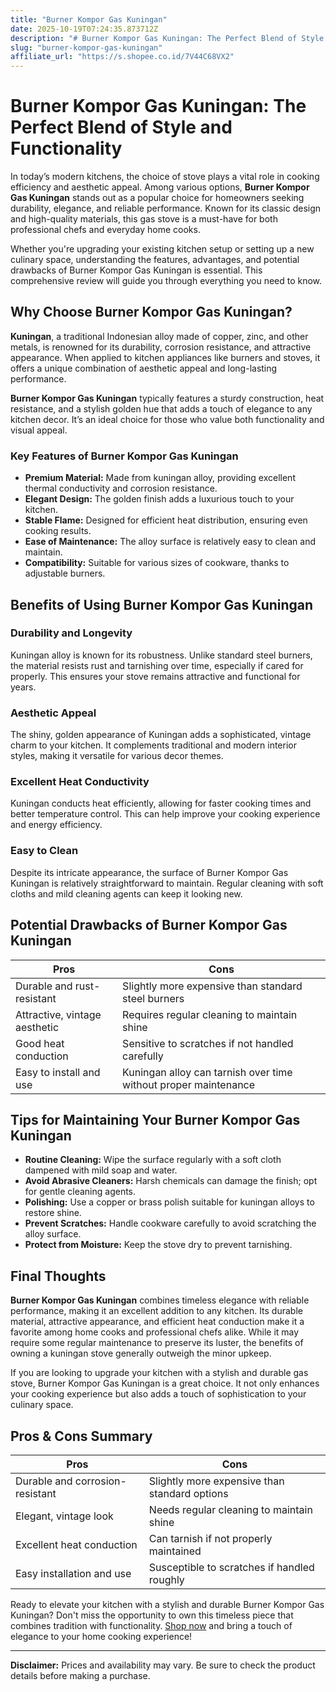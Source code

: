 ```yaml
---
title: "Burner Kompor Gas Kuningan"
date: 2025-10-19T07:24:35.873712Z
description: "# Burner Kompor Gas Kuningan: The Perfect Blend of Style and Functionality..."
slug: "burner-kompor-gas-kuningan"
affiliate_url: "https://s.shopee.co.id/7V44C68VX2"
---
```

# Burner Kompor Gas Kuningan: The Perfect Blend of Style and Functionality

In today’s modern kitchens, the choice of stove plays a vital role in cooking efficiency and aesthetic appeal. Among various options, **Burner Kompor Gas Kuningan** stands out as a popular choice for homeowners seeking durability, elegance, and reliable performance. Known for its classic design and high-quality materials, this gas stove is a must-have for both professional chefs and everyday home cooks.

Whether you're upgrading your existing kitchen setup or setting up a new culinary space, understanding the features, advantages, and potential drawbacks of Burner Kompor Gas Kuningan is essential. This comprehensive review will guide you through everything you need to know.

## Why Choose Burner Kompor Gas Kuningan?

**Kuningan**, a traditional Indonesian alloy made of copper, zinc, and other metals, is renowned for its durability, corrosion resistance, and attractive appearance. When applied to kitchen appliances like burners and stoves, it offers a unique combination of aesthetic appeal and long-lasting performance.

**Burner Kompor Gas Kuningan** typically features a sturdy construction, heat resistance, and a stylish golden hue that adds a touch of elegance to any kitchen decor. It’s an ideal choice for those who value both functionality and visual appeal.

### Key Features of Burner Kompor Gas Kuningan

- **Premium Material:** Made from kuningan alloy, providing excellent thermal conductivity and corrosion resistance.
- **Elegant Design:** The golden finish adds a luxurious touch to your kitchen.
- **Stable Flame:** Designed for efficient heat distribution, ensuring even cooking results.
- **Ease of Maintenance:** The alloy surface is relatively easy to clean and maintain.
- **Compatibility:** Suitable for various sizes of cookware, thanks to adjustable burners.

## Benefits of Using Burner Kompor Gas Kuningan

### Durability and Longevity

Kuningan alloy is known for its robustness. Unlike standard steel burners, the material resists rust and tarnishing over time, especially if cared for properly. This ensures your stove remains attractive and functional for years.

### Aesthetic Appeal

The shiny, golden appearance of Kuningan adds a sophisticated, vintage charm to your kitchen. It complements traditional and modern interior styles, making it versatile for various decor themes.

### Excellent Heat Conductivity

Kuningan conducts heat efficiently, allowing for faster cooking times and better temperature control. This can help improve your cooking experience and energy efficiency.

### Easy to Clean

Despite its intricate appearance, the surface of Burner Kompor Gas Kuningan is relatively straightforward to maintain. Regular cleaning with soft cloths and mild cleaning agents can keep it looking new.

## Potential Drawbacks of Burner Kompor Gas Kuningan

| Pros | Cons |
|--------|---------|
| Durable and rust-resistant | Slightly more expensive than standard steel burners |
| Attractive, vintage aesthetic | Requires regular cleaning to maintain shine |
| Good heat conduction | Sensitive to scratches if not handled carefully |
| Easy to install and use | Kuningan alloy can tarnish over time without proper maintenance |

## Tips for Maintaining Your Burner Kompor Gas Kuningan

- **Routine Cleaning:** Wipe the surface regularly with a soft cloth dampened with mild soap and water.
- **Avoid Abrasive Cleaners:** Harsh chemicals can damage the finish; opt for gentle cleaning agents.
- **Polishing:** Use a copper or brass polish suitable for kuningan alloys to restore shine.
- **Prevent Scratches:** Handle cookware carefully to avoid scratching the alloy surface.
- **Protect from Moisture:** Keep the stove dry to prevent tarnishing.

## Final Thoughts

**Burner Kompor Gas Kuningan** combines timeless elegance with reliable performance, making it an excellent addition to any kitchen. Its durable material, attractive appearance, and efficient heat conduction make it a favorite among home cooks and professional chefs alike. While it may require some regular maintenance to preserve its luster, the benefits of owning a kuningan stove generally outweigh the minor upkeep.

If you are looking to upgrade your kitchen with a stylish and durable gas stove, Burner Kompor Gas Kuningan is a great choice. It not only enhances your cooking experience but also adds a touch of sophistication to your culinary space.

## Pros & Cons Summary

| **Pros** | **Cons** |
|--------------------------|------------------------|
| Durable and corrosion-resistant | Slightly more expensive than standard options |
| Elegant, vintage look | Needs regular cleaning to maintain shine |
| Excellent heat conduction | Can tarnish if not properly maintained |
| Easy installation and use | Susceptible to scratches if handled roughly |

Ready to elevate your kitchen with a stylish and durable Burner Kompor Gas Kuningan? Don't miss the opportunity to own this timeless piece that combines tradition with functionality. [Shop now](https://s.shopee.co.id/7V44C68VX2) and bring a touch of elegance to your home cooking experience!

---

**Disclaimer:** Prices and availability may vary. Be sure to check the product details before making a purchase.